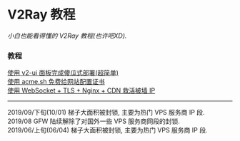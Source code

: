 # V2Ray 教程
<i>小白也能看得懂的 V2Ray 教程(也许吧XD).</i>

### 教程
<a href="https://github.com/justsweetpotato/v2ray_tutorial/blob/master/auto.md">使用 v2-ui 面板完成傻瓜式部署(超简单)</a><br>
<a href="https://github.com/justsweetpotato/V2Ray_Tutorial/blob/master/ssl.md">使用 acme.sh 免费给网站配置证书</a><br>
<a href="https://github.com/justsweetpotato/V2Ray_Tutorial/blob/master/Back.md">使用 WebSocket + TLS + Nginx + CDN 救活被墙 IP</a>

<hr>
2019/09/下旬(10/01) 梯子大面积被封锁, 主要为热门 VPS 服务商 IP 段.<br>
2019/08 GFW 陆续解除了对国外一些 VPS 服务商网段的封锁.<br>
2019/06/上旬(06/04) 梯子大面积被封锁, 主要为热门 VPS 服务商 IP 段.

